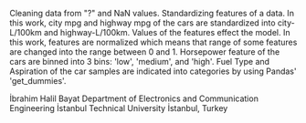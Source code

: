 Cleaning data from "?" and NaN values. Standardizing features of a data. 
In this work, city mpg and highway mpg of the cars are standardized into city-L/100km and highway-L/100km. 
Values of the features effect the model. 
In this work, features are normalized which means that range of some features are changed into the range between 0 and 1. 
Horsepower feature of the cars are binned into 3 bins: 'low', 'medium', and 'high'. 
Fuel Type and Aspiration of the car samples are indicated into categories by using Pandas' 'get_dummies'.

İbrahim Halil Bayat Department of Electronics and Communication Engineering İstanbul Technical University İstanbul, Turkey
